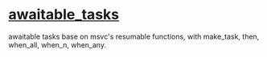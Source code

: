 # [awaitable_tasks](https://github.com/wangjieest/coroutine_tasks)
awaitable tasks base on msvc's resumable functions, with make_task, then, when_all, when_n, when_any.

